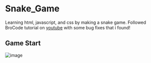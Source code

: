 # Snake_Game
Learning html, javascript, and css by making a snake game. Followed BroCode tutorial on [youtube](https://youtu.be/Je0B3nHhKmM) with some bug fixes that i found!

## Game Start
![image](https://user-images.githubusercontent.com/115076652/215306272-200b439d-698d-4c62-9785-5943e924f755.png)


